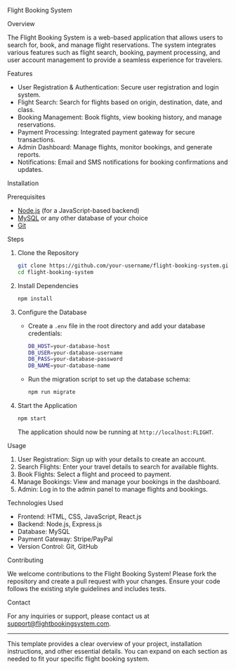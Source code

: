  Flight Booking System

 Overview

The Flight Booking System is a web-based application that allows users to search for, book, and manage flight reservations. The system integrates various features such as flight search, booking, payment processing, and user account management to provide a seamless experience for travelers.

 Features

- User Registration & Authentication: Secure user registration and login system.
- Flight Search: Search for flights based on origin, destination, date, and class.
- Booking Management: Book flights, view booking history, and manage reservations.
- Payment Processing: Integrated payment gateway for secure transactions.
- Admin Dashboard: Manage flights, monitor bookings, and generate reports.
- Notifications: Email and SMS notifications for booking confirmations and updates.

 Installation

 Prerequisites

- [Node.js](https://nodejs.org/) (for a JavaScript-based backend)
- [MySQL](https://www.mysql.com/) or any other database of your choice
- [Git](https://git-scm.com/)

 Steps

1. Clone the Repository

   ```bash
   git clone https://github.com/your-username/flight-booking-system.git
   cd flight-booking-system
   ```

2. Install Dependencies

   ```bash
   npm install
   ```

3. Configure the Database

   - Create a `.env` file in the root directory and add your database credentials:
   
     ```bash
     DB_HOST=your-database-host
     DB_USER=your-database-username
     DB_PASS=your-database-password
     DB_NAME=your-database-name
     ```

   - Run the migration script to set up the database schema:

     ```bash
     npm run migrate
     ```

4. Start the Application

   ```bash
   npm start
   ```

   The application should now be running at `http://localhost:FLIGHT`.

 Usage

1. User Registration: Sign up with your details to create an account.
2. Search Flights: Enter your travel details to search for available flights.
3. Book Flights: Select a flight and proceed to payment.
4. Manage Bookings: View and manage your bookings in the dashboard.
5. Admin: Log in to the admin panel to manage flights and bookings.

 Technologies Used

- Frontend: HTML, CSS, JavaScript, React.js
- Backend: Node.js, Express.js
- Database: MySQL
- Payment Gateway: Stripe/PayPal
- Version Control: Git, GitHub

 Contributing

We welcome contributions to the Flight Booking System! Please fork the repository and create a pull request with your changes. Ensure your code follows the existing style guidelines and includes tests.

 Contact

For any inquiries or support, please contact us at [support@flightbookingsystem.com](mailto:support@flightbookingsystem.com).

---

This template provides a clear overview of your project, installation instructions, and other essential details. You can expand on each section as needed to fit your specific flight booking system.

